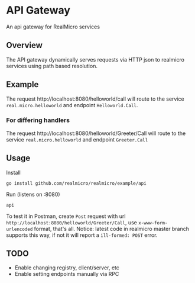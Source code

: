 # API Gateway

An api gateway for RealMicro services

## Overview

The API gateway dynamically serves requests via HTTP json to realmicro services using path based resolution.

## Example

The request http://localhost:8080/helloworld/call will route to the service `real.micro.helloworld` and endpoint `Helloworld.Call`.

### For differing handlers

The request http://localhost:8080/helloworld/Greeter/Call will route to the service `real.micro.helloworld` and endpoint `Greeter.Call`

## Usage

Install

```
go install github.com/realmicro/realmicro/example/api
```

Run (listens on :8080)

```
api
```

To test it in Postman, create `Post` request with url `http://localhost:8080/helloworld/Greeter/Call`, use `x-www-form-urlencoded` format, that's all. Notice: latest code in realmicro master branch supports this way, if not it will report a `ill-formed: POST` error.

## TODO

- Enable changing registry, client/server, etc
- Enable setting endpoints manually via RPC